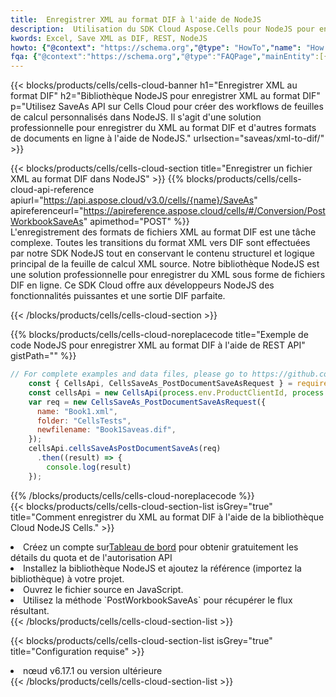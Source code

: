 ```yaml
---
title:  Enregistrer XML au format DIF à l'aide de NodeJS
description:  Utilisation du SDK Cloud Aspose.Cells pour NodeJS pour enregistrer le fichier au format XML au format DIF.
kwords: Excel, Save XML as DIF, REST, NodeJS
howto: {"@context": "https://schema.org","@type": "HowTo","name": "How to save XML as DIF using the Cells Cloud NodeJS library.","description": "How to save XML as DIF using the Cells Cloud NodeJS library.","image": {"@type": "ImageObject"},"url": "/nodejs/saveas/xml-to-dif/","step": [{ "@type": "HowToStep","name": "How to save XML as DIF using the Cells Cloud NodeJS library. step 1", "image": {"@type": "ImageObject",},"url": "/nodejs/saveas/xml-to-dif/","text": "Register an account at <a href='https://dashboard.aspose.cloud/'>Dashboard</a> to get free API quota & authorization details",},{ "@type": "HowToStep","name": "How to save XML as DIF using the Cells Cloud NodeJS library. step 1", "image": {"@type": "ImageObject",},"url": "/nodejs/saveas/xml-to-dif/","text": "Install NodeJS library and add the reference (import the library) to your project.",},{ "@type": "HowToStep","name": "How to save XML as DIF using the Cells Cloud NodeJS library. step 1", "image": {"@type": "ImageObject",},"url": "/nodejs/saveas/xml-to-dif/","text": "Open the source file in JavaScript.",},{ "@type": "HowToStep","name": "How to save XML as DIF using the Cells Cloud NodeJS library. step 1", "image": {"@type": "ImageObject",},"url": "/nodejs/saveas/xml-to-dif/","text": "Use the `PostWorkbookSaveAs` method to retrieve the resulting stream.",}, ],"supply": {"@type": "HowToSupply","name": "document"},"tool": [{"@type": "HowToTool","name": "Visual Studio, Visual Studio Code, WebStorm"},{"@type": "HowToTool","name": "Aspose Cells"}],"totalTime": "PT6M"}
fqa: {"@context":"https://schema.org","@type":"FAQPage","mainEntity":[{"@type":"Question","name":"Why save file as other formats file in C# using REST API?","acceptedAnswer":{"@type":"Answer","text":"Documents are encoded in many ways, and some files may be incompatible with the software you use. To open and read such files, just save them as appropriate file formats.<br/><ol><li>Install .NET SDK and add the reference (import the library) to your project.</li><li>Open the source file in C# using REST API.</li><li>Call the PostWorkbookSaveAsRequest() method, passing an output filename with required extension.</li><li>Get the result of save as a separate file.</li></ol>"}},{"@type":"Question","name":"What file formats can I save as with your C# library?","acceptedAnswer":{"@type":"Answer","text":"We support a variety of file formats for conversion using .NET library, including XLSX, Excel, xls , PDF, CSV, HTML, Markdown, XML, PNG, JPG, TIFF, Json, TXT and many more."}},{"@type":"Question","name":"What is the maximum allowed file size for conversion using this .NET library?","acceptedAnswer":{"@type":"Answer","text":"There are no file size limits for format conversions using .NET library."}}]}
---
```

{{< blocks/products/cells/cells-cloud-banner h1="Enregistrer XML au format DIF" h2="Bibliothèque NodeJS pour enregistrer XML au format DIF" p="Utilisez SaveAs API sur Cells Cloud pour créer des workflows de feuilles de calcul personnalisés dans NodeJS. Il s\'agit d\'une solution professionnelle pour enregistrer du XML au format DIF et d\'autres formats de documents en ligne à l\'aide de NodeJS." urlsection="saveas/xml-to-dif/" >}}

{{< blocks/products/cells/cells-cloud-section title="Enregistrer un fichier XML au format DIF dans NodeJS" >}}
{{% blocks/products/cells/cells-cloud-api-reference apiurl="https://api.aspose.cloud/v3.0/cells/{name}/SaveAs" apireferenceurl="https://apireference.aspose.cloud/cells/#/Conversion/PostWorkbookSaveAs" apimethod="POST" %}}
<br/>
L'enregistrement des formats de fichiers XML au format DIF est une tâche complexe. Toutes les transitions du format XML vers DIF sont effectuées par notre SDK NodeJS tout en conservant le contenu structurel et logique principal de la feuille de calcul XML source. Notre bibliothèque NodeJS est une solution professionnelle pour enregistrer du XML sous forme de fichiers DIF en ligne. Ce SDK Cloud offre aux développeurs NodeJS des fonctionnalités puissantes et une sortie DIF parfaite.

{{< /blocks/products/cells/cells-cloud-section >}}

{{% blocks/products/cells/cells-cloud-noreplacecode title="Exemple de code NodeJS pour enregistrer XML au format DIF à l\'aide de REST API" gistPath="" %}}
  
```js
// For complete examples and data files, please go to https://github.com/aspose-cells-cloud/aspose-cells-cloud-node/
    const { CellsApi, CellsSaveAs_PostDocumentSaveAsRequest } = require("asposecellscloud");
    const cellsApi = new CellsApi(process.env.ProductClientId, process.env.ProductClientSecret);
    var req = new CellsSaveAs_PostDocumentSaveAsRequest({
      name: "Book1.xml",
      folder: "CellsTests",
      newfilename: "Book1Saveas.dif",
    });
    cellsApi.cellsSaveAsPostDocumentSaveAs(req)
      .then((result) => {
        console.log(result)
    });
```
  
{{% /blocks/products/cells/cells-cloud-noreplacecode %}}
<br/>
{{< blocks/products/cells/cells-cloud-section-list isGrey="true" title="Comment enregistrer du XML au format DIF à l\'aide de la bibliothèque Cloud NodeJS Cells." >}}
<li> Créez un compte sur<a href="https://dashboard.aspose.cloud/">Tableau de bord</a> pour obtenir gratuitement les détails du quota et de l'autorisation API</li>
<li>Installez la bibliothèque NodeJS et ajoutez la référence (importez la bibliothèque) à votre projet.</li>
<li>Ouvrez le fichier source en JavaScript.</li>
<li>Utilisez la méthode `PostWorkbookSaveAs` pour récupérer le flux résultant.</li>
{{< /blocks/products/cells/cells-cloud-section-list >}}

{{< blocks/products/cells/cells-cloud-section-list isGrey="true" title="Configuration requise" >}}
<li>nœud v6.17.1 ou version ultérieure</li>
{{< /blocks/products/cells/cells-cloud-section-list >}}
